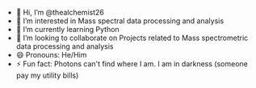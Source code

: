 - 👋 Hi, I’m @thealchemist26
- 👀 I’m interested in Mass spectral data processing and analysis
- 🌱 I’m currently learning Python 
- 💞️ I’m looking to collaborate on Projects related to Mass spectrometric data processing and analysis 
- 😄 Pronouns: He/Him
- ⚡ Fun fact: Photons can't find where I am. I am in darkness (someone pay my utility bills)

<!---
thealchemist26/thealchemist26 is a ✨ special ✨ repository because its `README.md` (this file) appears on your GitHub profile.
You can click the Preview link to take a look at your changes.
--->
